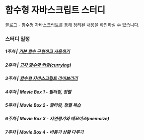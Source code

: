 # 함수형 자바스크립트 스터디

블로그 - 함수형 자바스크립트를 통해 정리된 내용을 확인하실 수 있습니다.

### 스터디 일정
  ##### 1주차 | [기본 함수 구현하고 사용하기](https://joeun.dev/fp-js-study)
  ##### 2주차 | [고차 함수와 커링(currying)](https://joeun.dev/fp-js-study-1)
  ##### 3주차 | [함수형 자바스크립트 라이브러리](https://joeun.dev/fp-js-study-2)
  ##### 4주차 | Movie Box 1 - 필터링, 정렬
  ##### 5주차 | Movie Box 2 - 필터링, 정렬 복습
  ##### 6주차 | Movie Box 3 - 지연평가와 메모이즈(memoize)
  ##### 7주차 | Movie Box 4 - 비동기 상황 다루기
